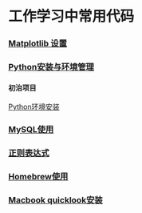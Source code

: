 
# 工作学习中常用代码

### [Matplotlib 设置](https://github.com/evanzhu2013/Code_snippets/blob/master/matplotlib.markdown)
### [Python安装与环境管理](https://github.com/evanzhu2013/Code_snippets/blob/master/Python%20envs.markdown)
#### 初治项目
[Python环境安装](https://github.com/evanzhu2013/Code_snippets/blob/master/Jupyter%20notebook环境配置.markdown)

### [MySQL使用](https://github.com/evanzhu2013/Code_snippets/blob/master/MySQL.markdown)
### [正则表达式](https://github.com/evanzhu2013/Code_snippets/blob/master/正则表达式.markdown)
### [Homebrew使用](https://github.com/evanzhu2013/Code_snippets/blob/master/Homebrew.markdown)
### [Macbook quicklook安装](https://github.com/evanzhu2013/Code_snippets/blob/master/Quicklook.markdown)
